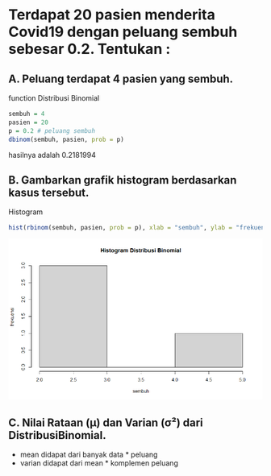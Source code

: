 # Terdapat 20 pasien menderita Covid19 dengan peluang sembuh sebesar 0.2. Tentukan :

## A. Peluang terdapat 4 pasien yang sembuh.
function Distribusi Binomial
```r
sembuh = 4
pasien = 20
p = 0.2 # peluang sembuh
dbinom(sembuh, pasien, prob = p)
```
hasilnya adalah 0.2181994

## B. Gambarkan grafik histogram berdasarkan kasus tersebut.
Histogram
```r
hist(rbinom(sembuh, pasien, prob = p), xlab = "sembuh", ylab = "frekuensi", main = "Histogram Distribusi Binomial")
```
![image](Dist_binomial.png)

## C. Nilai Rataan (μ) dan Varian (σ²) dari DistribusiBinomial.
- mean didapat dari banyak data * peluang
- varian didapat dari mean * komplemen peluang